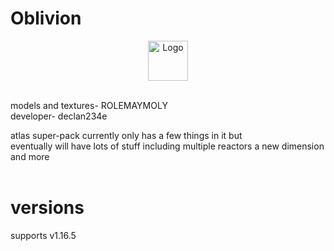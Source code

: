 <h1>Oblivion</h1>
<p align="center"><img src="https://user-images.githubusercontent.com/44881262/143885943-130d37d1-9971-4f9a-b3f5-9910e78fddbc.png" alt="Logo" width="64"></p> <br>
<p1>models and textures- ROLEMAYMOLY</p1> <br>
<p1>developer- declan234e</p1> <br>

<p2>atlas super-pack currently only has a few things in it but</p2> <br>
<p2>eventually will have lots of stuff including multiple reactors a new dimension and more</p2> <br><br>

<h1>versions</h1>
<p1>supports v1.16.5</p1>
